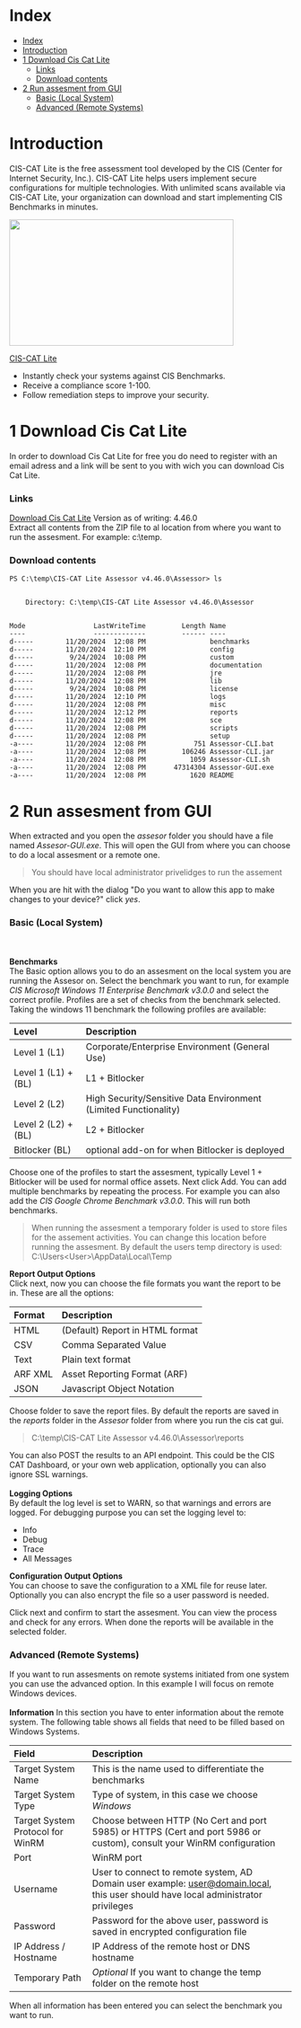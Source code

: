 # Index

- [Index](#index)
- [Introduction](#introduction)
- [1 Download Cis Cat Lite](#1-download-cis-cat-lite)
    - [Links](#links)
    - [Download contents](#download-contents)
- [2 Run assesment from GUI](#2-run-assesment-from-gui)
    - [Basic (Local System)](#basic-local-system)
    - [Advanced (Remote Systems)](#advanced-remote-systems)

# Introduction
CIS-CAT Lite is the free assessment tool developed by the CIS (Center for Internet Security, Inc.). CIS-CAT Lite helps users implement secure configurations for multiple technologies. With unlimited scans available via CIS-CAT Lite, your organization can download and start implementing CIS Benchmarks in minutes.

<p><a href="https://learn.cisecurity.org/cis-cat-lite?wvideo=n6ma0g34sb"><img src="https://embed-ssl.wistia.com/deliveries/a36f9e2e75a1de58a101a76ca7475ee6.jpg?image_play_button_size=2x&amp;image_crop_resized=960x540&amp;image_play_button=1&amp;image_play_button_color=0086bfe0" width="400" height="225" style="width: 400px; height: 225px;"></a></p><p><a href="https://learn.cisecurity.org/cis-cat-lite?wvideo=n6ma0g34sb">CIS-CAT Lite</a></p>

- Instantly check your systems against CIS Benchmarks.
- Receive a compliance score 1-100.
- Follow remediation steps to improve your security.

# 1 Download Cis Cat Lite
In order to download Cis Cat Lite for free you do need to register with an email adress and a link will be sent to you with wich you can download Cis Cat Lite.  

### Links
[Download Cis Cat Lite](https://learn.cisecurity.org/cis-cat-lite) Version as of writing: 4.46.0  
Extract all contents from the ZIP file to al location from where you want to run the assesment. For example: c:\temp.

### Download contents
```
PS C:\temp\CIS-CAT Lite Assessor v4.46.0\Assessor> ls


    Directory: C:\temp\CIS-CAT Lite Assessor v4.46.0\Assessor


Mode                 LastWriteTime         Length Name
----                 -------------         ------ ----
d-----        11/20/2024  12:08 PM                benchmarks
d-----        11/20/2024  12:10 PM                config
d-----         9/24/2024  10:08 PM                custom
d-----        11/20/2024  12:08 PM                documentation
d-----        11/20/2024  12:08 PM                jre
d-----        11/20/2024  12:08 PM                lib
d-----         9/24/2024  10:08 PM                license
d-----        11/20/2024  12:10 PM                logs
d-----        11/20/2024  12:08 PM                misc
d-----        11/20/2024  12:12 PM                reports
d-----        11/20/2024  12:08 PM                sce
d-----        11/20/2024  12:08 PM                scripts
d-----        11/20/2024  12:08 PM                setup
-a----        11/20/2024  12:08 PM            751 Assessor-CLI.bat
-a----        11/20/2024  12:08 PM         106246 Assessor-CLI.jar
-a----        11/20/2024  12:08 PM           1059 Assessor-CLI.sh
-a----        11/20/2024  12:08 PM       47314304 Assessor-GUI.exe
-a----        11/20/2024  12:08 PM           1620 README
```

# 2 Run assesment from GUI
When extracted and you open the *assesor* folder you should have a file named *Assesor-GUI.exe*. This will open the GUI from where you can choose to do a local assesment or a remote one.

> You should have local administrator privelidges to run the assement

When you are hit with the dialog "Do you want to allow this app to make changes to your device?" click *yes*. 

### Basic (Local System)
<br></br>
**Benchmarks**  
The Basic option allows you to do an assesment on the local system you are running the Assesor on. Select the benchmark you want to run, for example *CIS Microsoft Windows 11 Enterprise Benchmark v3.0.0* and select the correct profile. Profiles are a set of checks from the benchmark selected. Taking the windows 11 benchmark the following profiles are available:

| Level | Description |
|:------|:------------|
| Level 1 (L1) | Corporate/Enterprise Environment (General Use) |
| Level 1 (L1) + (BL) | L1 + Bitlocker |
| Level 2 (L2) | High Security/Sensitive Data Environment (Limited Functionality) |
| Level 2 (L2) + (BL) | L2 + Bitlocker |
| Bitlocker (BL) | optional add-on for when Bitlocker is deployed |

Choose one of the profiles to start the assesment, typically Level 1 + Bitlocker will be used for normal office assets. Next click Add. You can add multiple benchmarks by repeating the process. For example you can also add the *CIS Google Chrome Benchmark v3.0.0*. This will run both benchmarks.

> When running the assesment a temporary folder is used to store files for the assement activities. You can change this location before running the assesment. By default the users temp directory is used: C:\Users\<User>\AppData\Local\Temp

**Report Output Options**  
Click next, now you can choose the file formats you want the report to be in. These are all the options:

| Format | Description |
|:-------|:------------|
| HTML | (Default) Report in HTML format |
| CSV | Comma Separated Value |
| Text | Plain text format |
| ARF XML | Asset Reporting Format (ARF) |
| JSON | Javascript Object Notation |

Choose folder to save the report files. By default the reports are saved in the *reports* folder in the *Assesor* folder from where you run the cis cat gui.
> C:\temp\CIS-CAT Lite Assessor v4.46.0\Assessor\reports

You can also POST the results to an API endpoint. This could be the CIS CAT Dashboard, or your own web application, optionally you can also ignore SSL warnings.
<br></br>
**Logging Options**  
By default the log level is set to WARN, so that warnings and errors are logged. For debugging purpose you can set the logging level to:
- Info
- Debug
- Trace
- All Messages
  
**Configuration Output Options**  
You can choose to save the configuration to a XML file for reuse later. Optionally you can also encrypt the file so a user password is needed.

Click next and confirm to start the assesment. You can view the process and check for any errors. When done the reports will be available in the selected folder. 

### Advanced (Remote Systems)
If you want to run assesments on remote systems initiated from one system you can use the advanced option. In this example I will focus on remote Windows devices.
<br></br>
**Information**
In this section you have to enter information about the remote system. The following table shows all fields that need to be filled based on Windows Systems.

| Field | Description |
|:------|:------------|
| Target System Name | This is the name used to differentiate the benchmarks |
| Target System Type | Type of system, in this case we choose *Windows* |
| Target System Protocol for WinRM | Choose between HTTP (No Cert and port 5985) or HTTPS (Cert and port 5986 or custom), consult your WinRM configuration|
| Port | WinRM port |
| Username | User to connect to remote system, AD Domain user example: user@domain.local, this user should have local administrator privileges |
| Password | Password for the above user, password is saved in encrypted configuration file |
| IP Address / Hostname | IP Address of the remote host or DNS hostname |
| Temporary Path | *Optional* If you want to change the temp folder on the remote host |

When all information has been entered you can select the benchmark you want to run. 